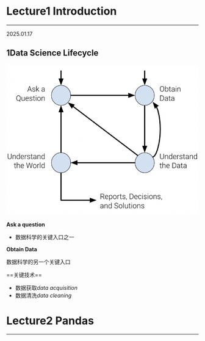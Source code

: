 # Lecture1 Introduction

---

2025.01.17

## 1Data Science Lifecycle

![data_life_cycle](Data100.assets/data_life_cycle.png)

**Ask a question**

- 数据科学的关键入口之一

**Obtain Data**

数据科学的另一个关键入口

==关键技术==

- 数据获取*data acquisition*
- 数据清洗*data cleaning*



# Lecture2 Pandas

---



